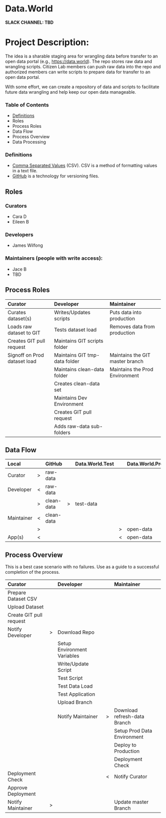 # Data.World
**SLACK CHANNEL: TBD**
# Project Description:

The idea is a sharable staging area for wrangling data before transfer to an open data portal (e.g., https://data.world).  The repo stores raw data and wrangling scripts.  Citizen Lab members can push raw data into the repo and authorized members can write scripts to prepare data for transfer to an open data portal.  

With some effort, we can create a repository of data and scripts to facilitate future data wrangling and help keep our open data manageable. 

### Table of Contents
* [Definitions](#definitions)        
* Roles
* Process Roles
* Data Flow
* Process Overview
* Data Processing

### <a id="definitions">Definitions</a> 
* [Comma Separated Values](https://en.wikipedia.org/wiki/Comma-separated_values) (CSV).  CSV is a method of formatting values in a text file. 
* [GitHub](https://en.wikipedia.org/wiki/GitHub) is a technology for versioning files.

## Roles
### Curators
* Cara D
* Eileen B
### Developers
* James Wilfong   
### Maintainers (people with write access):
* Jace B
* TBD  

## Process Roles
| Curator                  | Developer                     | Maintainer                |
| :------------------      | :---------------------        | :-----------------------  |
| Curates dataset(s)       | Writes/Updates scripts        | Puts data into production |
| Loads raw dataset to GIT | Tests dataset load            | Removes data from production |
| Creates GIT pull request | Maintains GIT scripts folder  |  | 
| Signoff on Prod dataset load  | Maintains GIT tmp-data folder | Maintains the GIT master branch |
|                          | Maintains clean-data folder   | Maintains the Prod Environment |
|                          | Creates clean-data set        |  |
|                          | Maintains Dev Environment     |  |
|                          | Creates GIT pull request      |  |
|                          | Adds raw-data  sub-folders    |  |

## Data Flow

| Local      |    | GitHub     |    | Data.World.Test |    | Data.World.Prod |
| :-         | :- | :-         | :- | :-              | :- | :- |
| Curator    | >  | raw-data   |    |                 |    |  |
| Developer  | <  | raw-data   |    |                 |    |  |
|            | >  | clean-data | >  | test-data       |    |  | 
| Maintainer | <  | clean-data |    |                 |    |  |
|            | >  |            |    |                 | >  | open-data |
| App(s)     | <  |            |    |                 | <  | open-data |

## Process Overview
This is a best case scenario with no failures. Use as a guide to a successful completion of the process.   

| Curator                 |    | Developer                  |    | Maintainer                   |
| :---------------------- | :- | :------------------------- | :- | :--------------------------- |
| Prepare Dataset CSV |     |    |                            |    |                              |
| Upload Dataset          |    |                            |    |                              | 
| Create GIT pull request |    |                            |    |                              | 
| Notify Developer        | >  | Download Repo              |    |                              |
|                         |    | Setup Environment Variables |    |                             |
|                         |    | Write/Update Script        |    |                              |
|                         |    | Test Script                |    |                              |
|                         |    | Test Data Load             |    |                              |
|                         |    | Test Application           |    |                              |
|                         |    | Upload Branch              |    |                              |
|                         |    | Notify Maintainer          | >  | Download refresh-data Branch | 
|                         |    |                            |    | Setup Prod Data Environment  | 
|                         |    |                            |    | Deploy to Production         |
|                         |    |                            |    | Deployment Check             |
| Deployment Check        |    |                            | <  | Notify Curator               |
| Approve Deployment      |    |                            |    |                              |
| Notify Maintainer       | >  |                            |    | Update master Branch         |








    


